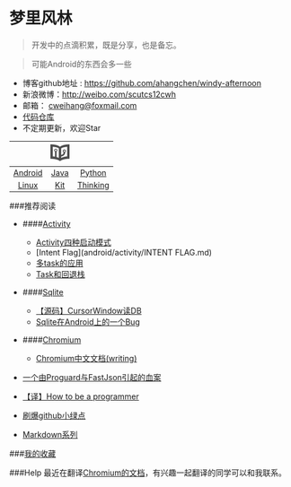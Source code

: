 # 梦里风林

> 开发中的点滴积累，既是分享，也是备忘。

> 可能Android的东西会多一些


- 博客github地址 : https://github.com/ahangchen/windy-afternoon
- 新浪微博：http://weibo.com/scutcs12cwh
- 邮箱： cweihang@foxmail.com
- [代码仓库](https://github.com/ahangchen)
- 不定期更新，欢迎Star

||![](128.png)||
| :-:| :-:  | :-:  |
|[Android](android/README.md) | [Java](java/README.md) | [Python](python/README.md)|
| [Linux](linux/note.md) | [Kit](kit/README.md) | [Thinking](thinking-in-program/README.md)|
###推荐阅读

 - ####[Activity](android/activity/README.md)
   - [Activity四种启动模式](android/activity/Activity四种启动模式.md)
   - [Intent Flag](android/activity/INTENT FLAG.md)
   - [多task的应用](android/activity/多TASK的应用.md)
   - [Task和回退栈](android/activity/Task和回退栈.md)
 
 - ####[Sqlite](android/sqlite/README.md)
   - [【源码】CursorWindow读DB](android/sqlite/从源码看ANDROID中SQLITE是怎么通过CURSORWINDOW读DB的.md)
   - [Sqlite在Android上的一个Bug](android/sqlite/SQLITE在ANDROID上的一个BUG.md)
 - ####[Chromium](android/chromium/README.md)
   - [Chromium中文文档(writing)](https://www.gitbook.com/book/ahangchen/chromium_doc_zh)
 - [一个由Proguard与FastJson引起的血案](android/一个由PROGUARD与FASTJSON引起的血案.md)

- [【译】How to be a programmer](https://ahangchen.gitbooks.io/how-to-be-a-programmer-cn/content/)

-  [刷爆github小绿点](kit/git/green_blush.md)
-  [Markdown系列](kit/markdown/README.md)

###[我的收藏](star.md)

###Help
最近在翻译[Chromium的文档](https://github.com/ahangchen/Chromium_doc_zh)，有兴趣一起翻译的同学可以和我联系。


